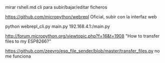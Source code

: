 mirar rshell.md
cli para subir/bajar/editar ficheros


https://github.com/micropython/webrepl
Oficial, subir con la interfaz web

python webrepl_cli.py main.py 192.168.4.1:/main.py


http://forum.micropython.org/viewtopic.php?f=16&t=1908
"How to transfer files to my ESP8266?"



https://github.com/zeevro/esp_file_sender/blob/master/transfer_files.py
no me funciona

